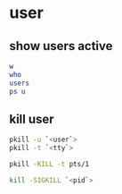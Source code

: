 # user
## show users active
```bash
w
who
users
ps u
```

## kill user
```bash
pkill -u `<user`>
pkill -t `<tty`>

pkill -KILL -t pts/1

kill -SIGKILL `<pid`>
```